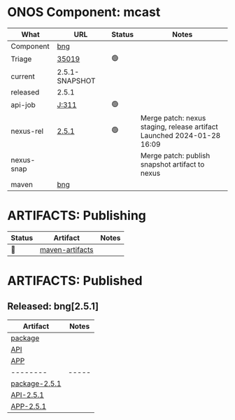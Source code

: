 ONOS Component: mcast
=====================

| What | URL | Status | Notes |
| ---- | --- | ------ | ----- |
| Component  | [bng](https://gerrit.opencord.org/plugins/gitiles/bng) | | |
| Triage     | [35019](https://gerrit.opencord.org/c/bng/+/35019) | :green_circle: | |
| current    | 2.5.1-SNAPSHOT | | |    
| released   | 2.5.1 | | |
| api-job    | [J:311](https://jenkins.opencord.org/job/onos-app-release/311/console) | :green_circle: | |
| nexus-rel  | [2.5.1](https://gerrit.opencord.org/c/bng/+/35021) | :green_circle: | Merge patch: nexus staging, release artifact <br> Launched 2024-01-28 16:09 |
| nexus-snap | | | Merge patch: publish snapshot artifact to nexus |
| maven | [bng](https://mvnrepository.com/artifact/org.opencord/bng) | | |

ARTIFACTS: Publishing
=====================

| Status   | Artifact         | Notes |
| ------   | ---------------- | ----- |
| :hammer: | [maven-artifacts](maven-artifacts.md) | |

ARTIFACTS: Published
====================
    
## Released: bng[2.5.1]

| Artifact | Notes |
| -------- | ----- |
| [package](https://mvnrepository.com/artifact/org.opencord/bng) | |
| [API](https://mvnrepository.com/artifact/org.opencord/bng-api) | |
| [APP](https://mvnrepository.com/artifact/org.opencord/bng-app) | |
| -------- | ----- |
| [package-2.5.1](https://mvnrepository.com/artifact/org.opencord/bng/2.5.1) | |
| [API-2.5.1](https://mvnrepository.com/artifact/org.opencord/bng-api/2.5.1) | |
| [APP-2.5.1](https://mvnrepository.com/artifact/org.opencord/bng-app/2.5.1) | |
